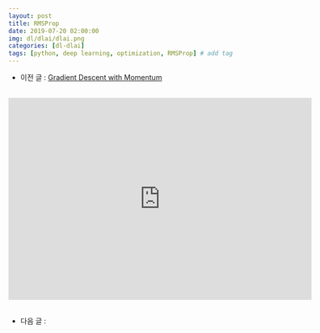 ```yaml
---
layout: post
title: RMSProp
date: 2019-07-20 02:00:00
img: dl/dlai/dlai.png
categories: [dl-dlai] 
tags: [python, deep learning, optimization, RMSProp] # add tag
---
```


- 이전 글 : [Gradient Descent with Momentum](https://gaussian37.github.io/dl-dlai-gradient_descent_with_momentum/)

<br>
<div style="text-align: center;">
    <iframe src="https://www.youtube.com/embed/_e-LFe_igno" frameborder="0" allowfullscreen="true" width="600px" height="400px"> </iframe>
</div>
<br>


- 다음 글 : 